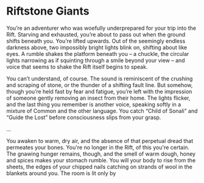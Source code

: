 # Riftstone Giants

You’re an adventurer who was woefully underprepared for your trip into the Rift. Starving and exhausted, you’re about to pass out when the ground shifts beneath you. You’re lifted upwards. Out of the seemingly endless darkness above, two impossibly bright lights blink on, shifting about like eyes. A rumble shakes the platform beneath you – a chuckle, the circular lights narrowing as if squinting through a smile beyond your view – and voice that seems to shake the Rift itself begins to speak.

You can’t understand, of course. The sound is reminiscent of the crushing and scraping of stone, or the thunder of a shifting fault line. But somehow, though you’re held fast by fear and fatigue, you’re left with the impression of someone gently removing an insect from their home. The lights flicker, and the last thing you remember is another voice, speaking softly in a mixture of Common and the other language. You catch “Child of Sonali” and “Guide the Lost” before consciousness slips from your grasp.

...

You awaken to warm, dry air, and the absence of that perpetual dread that permeates your bones. You're no longer in the Rift, of this you're certain. The gnawing hunger remains, though, and the smell of warm dough, honey and spices makes your stomach rumble. You will your body to rise from the sheets, the edges of your chipped nails catching on strands of wool in the blankets around you. The room is lit only by 
